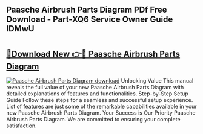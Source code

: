 ## Paasche Airbrush Parts Diagram PDf Free Download - Part-XQ6 Service Owner Guide lDMwU

# <h2><a href="http://dfim99w.blite.top/?on=Paasche+Airbrush+Parts+Diagram">🔗Download New 👉🔴 Paasche Airbrush Parts Diagram</a></h2>

[![Paasche Airbrush Parts Diagram download](https://i.imgur.com/lujVjoI.png)](http://dfim99w.blite.top/?on=Paasche+Airbrush+Parts+Diagram)
Unlocking Value This manual reveals the full value of your new Paasche Airbrush Parts Diagram with detailed explanations of features and functionalities. Step-by-Step Setup Guide Follow these steps for a seamless and successful setup experience. List of features are just some of the remarkable capabilities available in your new Paasche Airbrush Parts Diagram. Your Success is Our Priority Paasche Airbrush Parts Diagram. We are committed to ensuring your complete satisfaction.
